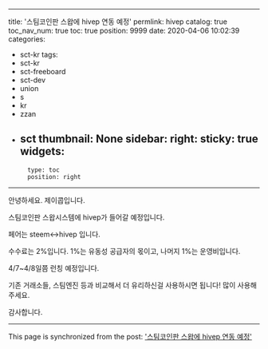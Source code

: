 
---
title: '스팀코인판 스왑에 hivep 연동 예정'
permlink: hivep
catalog: true
toc_nav_num: true
toc: true
position: 9999
date: 2020-04-06 10:02:39
categories:
- sct-kr
tags:
- sct-kr
- sct-freeboard
- sct-dev
- union
- s
- kr
- zzan
- sct
thumbnail: None
sidebar:
    right:
        sticky: true
widgets:
    -
        type: toc
        position: right
---


안녕하세요. 제이콥입니다.

스팀코인판 스왑시스템에 hivep가 들어갈 예정입니다.

페어는 steem<->hivep 입니다. 

수수료는 2%입니다. 1%는 유동성 공급자의 몫이고, 나머지 1%는 운영비입니다.

4/7~4/8일쯤 런칭 예정입니다.

기존 거래소들, 스팀엔진 등과 비교해서 더 유리하신걸 사용하시면 됩니다! 많이 사용해주세요.


감사합니다.

- - -

This page is synchronized from the post: ['스팀코인판 스왑에 hivep 연동 예정'](https://steemit.com/@jacobyu/hivep)
